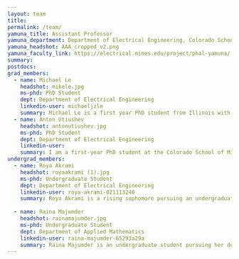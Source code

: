 ```yaml
---
layout: team
title:
permalink: /team/
yamuna_title: Assistant Professor
yamuna_department: Department of Electrical Engineering, Colorado School of Mines
yamuna_headshot: AAA_cropped_v2.png
yamuna_faculty_link: https://electrical.mines.edu/project/phal-yamuna/
summary:
postdocs:
grad_members:
  - name: Michael Le
    headshot: mikele.jpg
    ms-phd: PhD Student
    dept: Department of Electrical Engineering
    linkedin-user: michaeljzle
    summary: Michael Le is a first year PhD student from Illinois with a focus on optical design. He received his B.S. in Engineering Physics from The Colorado School of Mines in 2019. Prior to starting his graduate program, he worked in several Aerospace startups focusing on novel systems design and alternative energy storage. Outside of school, he enjoys fly fishing, hanging out with his dog, and working on projects in his basement.
  - name: Anton Utiushev
    headshot: antonutiushev.jpg
    ms-phd: PhD Student
    dept: Department of Electrical Engineering
    linkedin-user:
    summary: I am a first-year PhD student at the Colorado School of Mines, with a focus on modeling optical nano and microstructures. My academic journey commenced in Russia, specifically in Krasnoyarsk, where I earned both my bachelor's and master's degrees. Before joining the Colorado School of Mines, my research centered around examining collective lattice resonances in periodic structures and analyzing the magnetic response in individual spherical nanoantennas. Currently, my research interests lie in the realm of optical modeling, where I strive to contribute to the progress of this fascinating field. Beyond the lab, I relish exploring the great outdoors and its stunning landscapes, and I have a deep passion for astronomy and photography.
undergrad_members:
  - name: Roya Akrami
    headshot: royaakrami (1).jpg
    ms-phd: Undergraduate Student
    dept: Department of Electrical Engineering
    linkedin-user: roya-akrami-021113246
    summary: Roya Akrami is a rising sophomore pursuing an undergraduate degree in Electrical Engineering. She is a recipient of the FIRST scholar award and the SURF scholar award from the Colorado School of Mines, which support her involvement in research projects. Recently, Roya achieved 3rd place presenting at the Mines' Spring 2024 Undergraduate Research Symposium. Outside of her academic work, she enjoys crocheting and cooking and is always excited to share her latest creations.
    
  - name: Raina Majumder
    headshot: rainamajumder.jpg
    ms-phd: Undergraduate Student
    dept: Department of Applied Mathematics
    linkedin-user: raina-majumder-65293a29a
    summary: Raina Majumder is an undergraduate student pursuing her degree in Applied and Computational Mathematics with a minor in Culture, Creativity, and Communication. She is a recipient of the FIRST scholar award and the Grewcock Presidential Scholarship award from the Colorado School of Mines, both of which support her pursuits of partaking in undergraduate research. Outside of her academic work, Raina enjoys reading, crocheting, and studying for various math competitions.
---
```

<!-- To Use this page, copy and paste template below or an entry above to add a member and the website should auto update. Make sure the variable is nested within postdocs, undergrad_members or grad_members. Lab Alumni are added at the bottom.-->

<!--
Postdocs
- name: [name]
  headshot: [headshot file name]
  dept: [department/major]
  linkedin-user: [linkedin username]
  summary: [text here]

Graduate Students
- name: [name]
  headshot: [headshot file name]
  ms-phd: [MS/PhD Student?]
  dept: [department/major]
  linkedin-user: [linkedin username]
  summary: [text here]

Undergraduate Students
- name: [name]
  headshot: [headshot file name]
  ms-phd: Undergraduate Student
  dept: [department/major]
  linkedin-user: [linkedin username]
  summary: [text here]

-->

<!-- Add Lab Alumni Below-->
<!--
## Lab Alumni ##
Someone Who Worked Here - MS Student (2021)
-->
